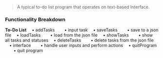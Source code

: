 > A typical to-do list program that operates on text-based Interface.

### Functionality Breakdown
**To-Do List**
&emsp;• addTasks
&emsp;&emsp;• input task
&emsp;• saveTasks
&emsp;&emsp;• save to a json file
&emsp;• loadTasks
&emsp;&emsp;• load from the json file
&emsp;• showTasks
&emsp;&emsp;• show all tasks and statuses
&emsp;• deleteTasks
&emsp;&emsp;• delete tasks from the json file
&emsp;• interface
&emsp;&emsp;• handle user inputs and perform actions
&emsp;• quitProgram
&emsp;&emsp;• quit program
	